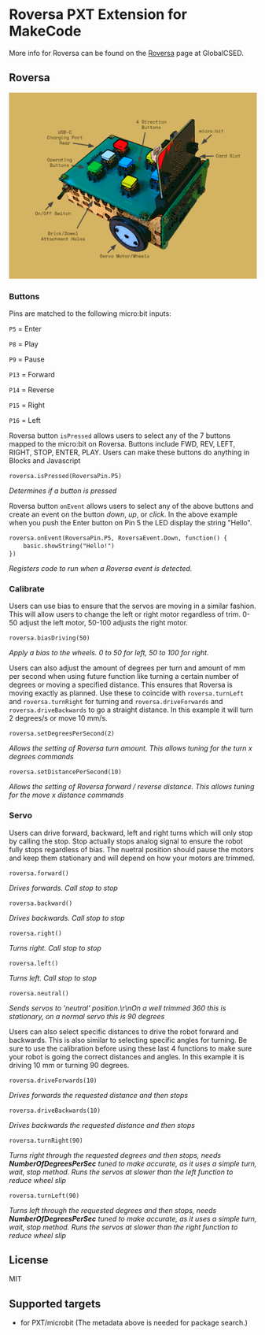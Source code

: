 # Roversa PXT Extension for MakeCode
More info for Roversa can be found on the [Roversa](https://www.globalcsed.org/tools.html) page at GlobalCSED.

## Roversa

![roversa v2.1](https://github.com/GlobalCSEd/roversa/blob/main/RAW_PICS/roversa%20v2.2-Getting%20Started%20GuideBCKGND.png?raw=true)

### Buttons
Pins are matched to the following micro:bit inputs:

```P5``` = Enter

```P8``` = Play

```P9``` = Pause

```P13``` = Forward

```P14``` = Reverse

```P15``` = Right

```P16``` = Left

Roversa button `isPressed` allows users to select any of the 7 buttons mapped to the micro:bit on Roversa. Buttons include FWD, REV, LEFT, RIGHT, STOP, ENTER, PLAY. Users can make these buttons do anything in Blocks and Javascript

```block
roversa.isPressed(RoversaPin.P5)
```
*Determines if a button is pressed*

Roversa button `onEvent` allows users to select any of the above buttons and create an event on the button *down*, *up*, or *click*. In the above example when you push the Enter button on Pin 5 the LED display the string "Hello".

```blocks
roversa.onEvent(RoversaPin.P5, RoversaEvent.Down, function() {
    basic.showString("Hello!")
})
```
*Registers code to run when a Roversa event is detected.*

### Calibrate
Users can use bias to ensure that the servos are moving in a similar fashion. This will allow users to change the left or right motor regardless of trim. 0-50 adjust the left motor, 50-100 adjusts the right motor.

```block
roversa.biasDriving(50)
```
*Apply a bias to the wheels. 0 to 50 for left, 50 to 100 for right.*

Users can also adjust the amount of degrees per turn and amount of mm per second when using future function like turning a certain number of degrees or moving a specified distance. This ensures that Roversa is moving exactly as planned. Use these to coincide with `roversa.turnLeft` and `roversa.turnRight` for turning and `roversa.driveForwards` and `roversa.driveBackwards` to go a straight distance. In this example it will turn 2 degrees/s or move 10 mm/s.

```block
roversa.setDegreesPerSecond(2)
```
*Allows the setting of Roversa turn amount. This allows tuning for the turn x degrees commands*
 ```block
roversa.setDistancePerSecond(10)
```
*Allows the setting of Roversa forward / reverse distance. This allows tuning for the move x distance commands*

### Servo

Users can drive forward, backward, left and right turns which will only stop by calling the stop. Stop actually stops analog signal to ensure the robot fully stops regardless of bias. The nuetral position should pause the motors and keep them stationary and will depend on how your motors are trimmed.
```block
roversa.forward()
```
*Drives forwards. Call stop to stop*
```block
roversa.backward()
```
*Drives backwards. Call stop to stop*
```block
roversa.right()
```
*Turns right. Call stop to stop*
```block
roversa.left()
```
*Turns left. Call stop to stop*
```block
roversa.neutral()
```
*Sends servos to 'neutral' position.\r\nOn a well trimmed 360 this is stationary, on a normal servo this is 90 degrees*

Users can also select specific distances to drive the robot forward and backwards. This is also similar to selecting specific angles for turning. Be sure to use the calibration before using these last 4 functions to make sure your robot is going the correct distances and angles. In this example it is driving 10 mm or turning 90 degrees.

```block
roversa.driveForwards(10)
```
*Drives forwards the requested distance and then stops*
```block
roversa.driveBackwards(10)
```
*Drives backwards the requested distance and then stops*
```block
roversa.turnRight(90)
```
*Turns right through the requested degrees and then stops, needs **NumberOfDegreesPerSec** tuned to make accurate, as it uses a simple turn, wait, stop method. Runs the servos at slower than the left function to reduce wheel slip*
```block
roversa.turnLeft(90)
```
*Turns left through the requested degrees and then stops, needs **NumberOfDegreesPerSec** tuned to make accurate, as it uses a simple turn, wait, stop method. Runs the servos at slower than the right function to reduce wheel slip*

## License

MIT

## Supported targets

* for PXT/microbit
(The metadata above is needed for package search.)
